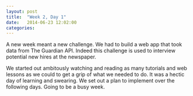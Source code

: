 ```yaml
---
layout: post
title:  "Week 2, Day 1"
date:   2014-06-23 12:02:00
categories:
---
```


A new week meant a new challenge. We had to build a web app that took data from The Guardian API. Indeed this challenge is used to interview potential new hires at the newspaper.

We started out ambitously watching and reading as many tutorials and web lessons as we could to get a grip of what we needed to do. It was a hectic day of learning and swearing. We set out a plan to implement over the following days. Going to be a busy week.
